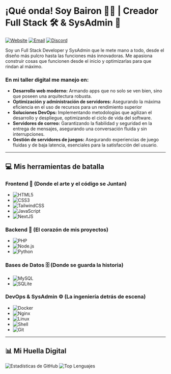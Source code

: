 # ¡Qué onda! Soy Bairon 👋🏻 | Creador Full Stack 🛠️ & SysAdmin 🚀

[![Website](https://img.shields.io/badge/website-bviron.dev-blue?style=for-the-badge)](https://bviron.dev)
[![Email](https://img.shields.io/badge/email-admin@bviron.dev-red?style=for-the-badge)](mailto:bvironnn@icloud.com)
[![Discord](https://img.shields.io/badge/Discord-bviron-7289DA?style=for-the-badge&logo=discord&logoColor=white)](https://discord.com)

Soy un Full Stack Developer y SysAdmin que le mete mano a todo, desde el diseño más pulcro hasta las funciones más innovadoras. Me apasiona construir cosas que funcionen desde el inicio y optimizarlas para que rindan al máximo.

### En mi taller digital me manejo en:

* **Desarrollo web moderno:** Armando apps que no solo se ven bien, sino que poseen una arquitectura robusta.
* **Optimización y administración de servidores:** Asegurando la máxima eficiencia en el uso de recursos para un rendimiento superior
* **Soluciones DevOps:** Implementando metodologías que agilizan el desarrollo y despliegue, optimizando el ciclo de vida del software.
* **Servidores de correo:** Garantizando la fiabilidad y seguridad en la entrega de mensajes, asegurando una conversación fluida y sin interrupciones.
* **Gestión de servidores de juegos:** Asegurando experiencias de juego fluidas y de baja latencia, esenciales para la satisfacción del usuario.

---

## 💻 Mis herramientas de batalla

### Frontend 🎨 (Donde el arte y el código se Juntan)

* ![HTML5](https://img.shields.io/badge/-HTML5-E34F26?style=for-the-badge&logo=html5&logoColor=white)
* ![CSS3](https://img.shields.io/badge/-CSS3-1572B6?style=for-the-badge&logo=css3)
* ![TailwindCSS](https://img.shields.io/badge/-TailwindCSS-38B2AC?style=for-the-badge&logo=tailwind-css&logoColor=white)
* ![JavaScript](https://img.shields.io/badge/-JavaScript-F7DF1E?style=for-the-badge&logo=javascript&logoColor=black)
* ![NextJS](https://img.shields.io/badge/-Next.js-000000?style=for-the-badge&logo=next.js&logoColor=white)

### Backend 🔧 (El corazón de mis proyectos)

* ![PHP](https://img.shields.io/badge/-PHP-777BB4?style=for-the-badge&logo=php&logoColor=white)
* ![Node.js](https://img.shields.io/badge/-Node.js-339933?style=for-the-badge&logo=node.js&logoColor=white)
* ![Python](https://img.shields.io/badge/-Python-3776AB?style=for-the-badge&logo=python&logoColor=white)

### Bases de Datos 🗄️ (Donde se guarda la historia)

* ![MySQL](https://img.shields.io/badge/-MySQL/MariaDB-blue?style=for-the-badge)
* ![SQLite](https://img.shields.io/badge/-SQLite-orange?style=for-the-badge)

### DevOps & SysAdmin ⚙️ (La ingeniería detrás de escena)

* ![Docker](https://img.shields.io/badge/-Docker-2496ED?style=for-the-badge&logo=docker&logoColor=white)
* ![Nginx](https://img.shields.io/badge/-Nginx-009639?style=for-the-badge&logo=nginx&logoColor=white)
* ![Linux](https://img.shields.io/badge/-Linux-FCC624?style=for-the-badge&logo=linux&logoColor=black)
* ![Shell](https://img.shields.io/badge/-Shell-4EAA25?style=for-the-badge&logo=gnu-bash&logoColor=white)
* ![Git](https://img.shields.io/badge/-Git-F05032?style=for-the-badge&logo=git&logoColor=white)

---

## 📊 Mi Huella Digital

![Estadísticas de GitHub](https://github-readme-stats.vercel.app/api?username=bvironn&show_icons=true&theme=dark&rank_icon=github)
![Top Lenguajes](https://github-readme-stats.vercel.app/api/top-langs/?username=bvironn&layout=compact&theme=dark)
